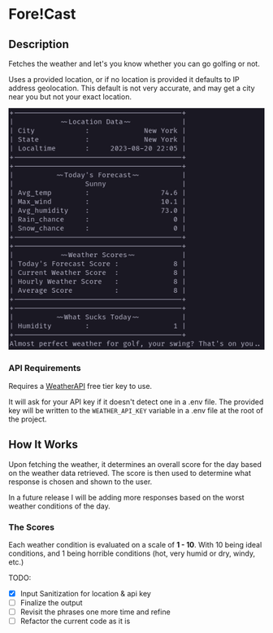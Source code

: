 # Fore!Cast

## Description

Fetches the weather and let's you know whether you can go golfing or not.

Uses a provided location, or if no location is provided it defaults to IP
address geolocation. This default is not very accurate, and may get a city near
you but not your exact location.

![screenshot](./output.png)

### API Requirements

Requires a [WeatherAPI](https://www.weatherapi.com/) free tier key to use.

It will ask for your API key if it doesn't detect one in a .env file. The
provided key will be written to the `WEATHER_API_KEY` variable in a .env file
at the root of the project.

## How It Works

Upon fetching the weather, it determines an overall score for the day based on
the weather data retrieved. The score is then used to determine what response
is chosen and shown to the user.

In a future release I will be adding more responses based on the worst
weather conditions of the day.

### The Scores

Each weather condition is evaluated on a scale of **1 - 10**. With 10 being ideal
conditions, and 1 being horrible conditions (hot, very humid or dry, windy, etc.)

TODO:

- [x] Input Sanitization for location & api key
- [ ] Finalize the output
- [ ] Revisit the phrases one more time and refine
- [ ] Refactor the current code as it is
